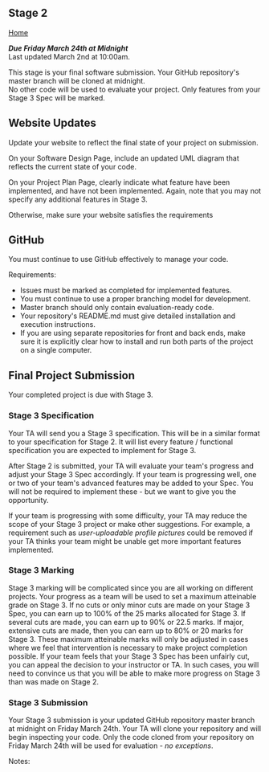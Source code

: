 ## Stage 2

[Home](README.md)  

***Due Friday March 24th at Midnight***  
Last updated March 2nd at 10:00am.

This stage is your final software submission. Your GitHub repository's master branch will be cloned at midnight.  
No other code will be used to evaluate your project. Only features from your Stage 3 Spec will be marked.

## Website Updates  

Update your website to reflect the final state of your project on submission.  

On your Software Design Page, include an updated UML diagram that reflects the current state of your code.

On your Project Plan Page, clearly indicate what feature have been implemented, and have not been implemented. 
Again, note that you may not specify any additional features in Stage 3.

Otherwise, make sure your website satisfies the requirements

## GitHub  
You must continue to use GitHub effectively to manage your code.  

Requirements:    
- Issues must be marked as completed for implemented features.
- You must continue to use a proper branching model for development.
- Master branch should only contain evaluation-ready code.
- Your repository's README.md must give detailed installation and execution instructions.
- If you are using separate repositories for front and back ends, make sure it is explicitly clear how to install and run both parts of the project on a single computer.  

## Final Project Submission  

Your completed project is due with Stage 3. 

### Stage 3 Specification  

Your TA will send you a Stage 3 specification. This will be in a similar format to your specification for Stage 2. 
It will list every feature / functional specification you are expected to implement for Stage 3.

After Stage 2 is submitted, your TA will evaluate your team's progress and adjust your Stage 3 Spec accordingly.
If your team is progressing well, one or two of your team's advanced features may be added to your Spec. You will not 
be required to implement these - but we want to give you the opportunity. 

If your team is progressing with some difficulty, your TA may reduce the scope of your Stage 3 project or make other suggestions.
For example, a requirement such as *user-uploadable profile pictures* could be removed if your TA thinks your team might be unable get more important features implemented.

### Stage 3 Marking

Stage 3 marking will be complicated since you are all working on different projects. Your progress as a team will be used to set a maximum atteinable grade on Stage 3.
If no cuts or only minor cuts are made on your Stage 3 Spec, you can earn up to 100% of the 25 marks allocated for Stage 3. If several cuts are made, you can earn up to 90% or 22.5 marks. 
If major, extensive cuts are made, then you can earn up to 80% or 20 marks for Stage 3. These maximum atteinable marks will only be adjusted in cases where we feel that intervention
is necessary to make project completion possible. If your team feels that your Stage 3 Spec has been unfairly cut, you can appeal the decision to your instructor or TA.
In such cases, you will need to convince us that you will be able to make more progress on Stage 3 than was made on Stage 2.

### Stage 3 Submission

Your Stage 3 submission is your updated GitHub repository master branch at midnight on Friday March 24th. Your TA will clone your repository
and will begin inspecting your code. Only the code cloned from your repository on Friday March 24th will be used for evaluation - *no exceptions*.


Notes:  



